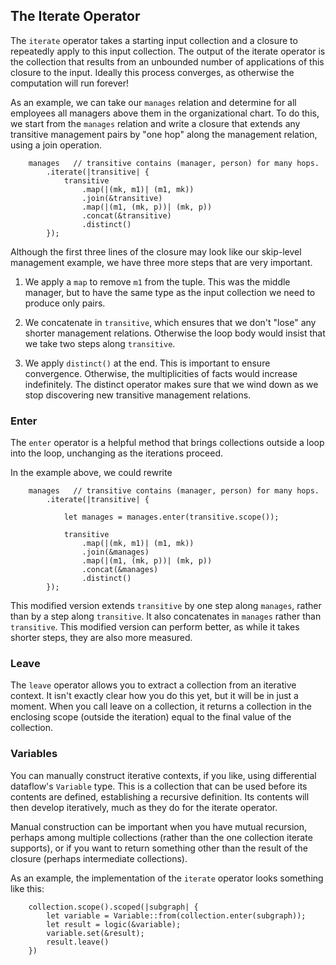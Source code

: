 ## The Iterate Operator

The `iterate` operator takes a starting input collection and a closure to repeatedly apply to this input collection. The output of the iterate operator is the collection that results from an unbounded number of applications of this closure to the input. Ideally this process converges, as otherwise the computation will run forever!

As an example, we can take our `manages` relation and determine for all employees all managers above them in the organizational chart. To do this, we start from the `manages` relation and write a closure that extends any transitive management pairs by "one hop" along the management relation, using a join operation.

```rust,no_run
    manages   // transitive contains (manager, person) for many hops.
        .iterate(|transitive| {
            transitive
                .map(|(mk, m1)| (m1, mk))
                .join(&transitive)
                .map(|(m1, (mk, p))| (mk, p))
                .concat(&transitive)
                .distinct()
        });
```

Although the first three lines of the closure may look like our skip-level management example, we have three more steps that are very important.

1. We apply a `map` to remove `m1` from the tuple. This was the middle manager, but to have the same type as the input collection we need to produce only pairs.

2. We concatenate in `transitive`, which ensures that we don't "lose" any shorter management relations. Otherwise the loop body would insist that we take two steps along `transitive`.

3. We apply `distinct()` at the end. This is important to ensure convergence. Otherwise, the multiplicities of facts would increase indefinitely. The distinct operator makes sure that we wind down as we stop discovering new transitive management relations.

### Enter

The `enter` operator is a helpful method that brings collections outside a loop into the loop, unchanging as the iterations proceed.

In the example above, we could rewrite

```rust,no_run
    manages   // transitive contains (manager, person) for many hops.
        .iterate(|transitive| {

            let manages = manages.enter(transitive.scope());

            transitive
                .map(|(mk, m1)| (m1, mk))
                .join(&manages)
                .map(|(m1, (mk, p))| (mk, p))
                .concat(&manages)
                .distinct()
        });
```

This modified version extends `transitive` by one step along `manages`, rather than by a step along `transitive`. It also concatenates in `manages` rather than `transitive`. This modified version can perform better, as while it takes shorter steps, they are also more measured.

### Leave

The `leave` operator allows you to extract a collection from an iterative context. It isn't exactly clear how you do this yet, but it will be in just a moment. When you call leave on a collection, it returns a collection in the enclosing scope (outside the iteration) equal to the final value of the collection.

### Variables

You can manually construct iterative contexts, if you like, using differential dataflow's `Variable` type. This is a collection that can be used before its contents are defined, establishing a recursive definition. Its contents will then develop iteratively, much as they do for the iterate operator.

Manual construction can be important when you have mutual recursion, perhaps among multiple collections (rather than the one collection iterate supports), or if you want to return something other than the result of the closure (perhaps intermediate collections).

As an example, the implementation of the `iterate` operator looks something like this:

```rust,no_run
    collection.scope().scoped(|subgraph| {
        let variable = Variable::from(collection.enter(subgraph));
        let result = logic(&variable);
        variable.set(&result);
        result.leave()
    })
```